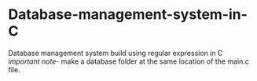 # Database-management-system-in-C
Database management system build using regular expression in C
*important note*- make a database folder at the same location of the main.c file.